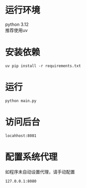 # 运行环境
python 3.12  
推荐使用uv

# 安装依赖
`uv pip install -r requirements.txt`

# 运行
`python main.py`

# 访问后台
 `locahhost:8081`

# 配置系统代理
如程序未自动设置代理，请手动配置  

`127.0.0.1:8080`

